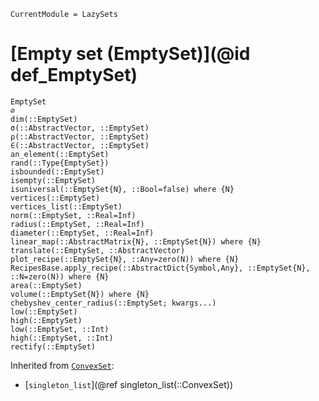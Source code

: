 ```@meta
CurrentModule = LazySets
```

# [Empty set (EmptySet)](@id def_EmptySet)

```@docs
EmptySet
∅
dim(::EmptySet)
σ(::AbstractVector, ::EmptySet)
ρ(::AbstractVector, ::EmptySet)
∈(::AbstractVector, ::EmptySet)
an_element(::EmptySet)
rand(::Type{EmptySet})
isbounded(::EmptySet)
isempty(::EmptySet)
isuniversal(::EmptySet{N}, ::Bool=false) where {N}
vertices(::EmptySet)
vertices_list(::EmptySet)
norm(::EmptySet, ::Real=Inf)
radius(::EmptySet, ::Real=Inf)
diameter(::EmptySet, ::Real=Inf)
linear_map(::AbstractMatrix{N}, ::EmptySet{N}) where {N}
translate(::EmptySet, ::AbstractVector)
plot_recipe(::EmptySet{N}, ::Any=zero(N)) where {N}
RecipesBase.apply_recipe(::AbstractDict{Symbol,Any}, ::EmptySet{N}, ::N=zero(N)) where {N}
area(::EmptySet)
volume(::EmptySet{N}) where {N}
chebyshev_center_radius(::EmptySet; kwargs...)
low(::EmptySet)
high(::EmptySet)
low(::EmptySet, ::Int)
high(::EmptySet, ::Int)
rectify(::EmptySet)
```
Inherited from [`ConvexSet`](@ref):
* [`singleton_list`](@ref singleton_list(::ConvexSet))
